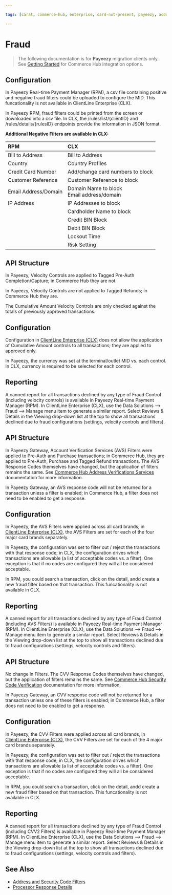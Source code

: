 ```yaml
---

tags: [carat, commerce-hub, enterprise, card-not-present, payeezy, address-verification, fraud, security-code, security-code-verification, velocity-controls]

---
```


# Fraud

<!-- theme: danger -->
>  The following documentation is for **Payeezy** migration clients only. See [Getting Started](?path=docs/Getting-Started/Getting-Started-General.md) for Commerce Hub integration options.

<!--type: tab
titles: Fraud Settings, Velocity Controls, Address Verification Services (AVS) Filter, Security Code Verification (CVV2) Filter
-->

## Configuration

In Payeezy Real-time Payment Manager (RPM), a csv file containing positive and negative fraud filters could be uploaded to configure the MID.  This funcationality is not available in ClientLine Enterprise (CLX).

In Payeezy RPM, fraud filters could be printed from the screen or downloaded into a csv file.  In CLX, the /rules/list/{clientID} and /rules/details/{rulesID} endpoints provide the information in JSON format.

**Additional Negative Filters are available in CLX:**

|RPM|CLX|
|:-----|:-----|
|Bill to Address|Bill to Address|
|Country|Country Profiles|
|Credit Card Number|Add/change card numbers to block|
|Customer Reference|Customer Reference to block|
|Email Address/Domain|Domain Name to block <br> Email address/domain|
|IP Address| IP Addresses to block|
||Cardholder Name to block|
||Credit BIN Block|
||Debit BIN Block|
||Lockout Time|
||Risk Setting|


<!--
type: tab
-->

## API Structure

In Payeezy, Velocity Controls are applied to Tagged Pre-Auth Completion/Capture; in Commerce Hub they are not. 

In Payeezy, Velocity Controls are not applied to Tagged Refunds; in Commerce Hub they are.

The Cumulative Amount Velocity Controls are only checked against the totals of previously approved transactions.

## Configuration

Configuration in [ClientLine Enterprise (CLX)](https://fiserv.cloudguides.com/en-us/guides/ClientLine%20Enterprise%20from%20Fiserv) does not allow the application of Cumulative Amount controls to all transactions; they are applied to approved only.

In Payeezy, the currency was set at the terminal/outlet MID vs. each control. In CLX, currency is required to be selected for each control. 

## Reporting

A canned report for all transactions declined by any type of Fraud Control (including velocity controls) is available in Payeezy Real-time Payment Manager (RPM).  In ClientLine Enterprise (CLX), use the Data Solutions --> Fraud --> Manage menu item to generate a similar report. Select Reviews & Details in the Viewing drop-down list at the top to show all transactions declined due to fraud configurations (settings, velocity controls and filters).

<!--
type: tab
-->

## API Structure

In Payeezy Gateway,  Account Verification Services (AVS) Filters were applied to Pre-Auth and Purchase transactions; in Commerce Hub, they are applied to Pre-Auth, Purchase and Tagged Refund transactions.  The AVS Response Codes themselves have changed, but the application of filters remains the same.  See [Commerce Hub Address Verifications Services](?path=docs/Resources/Guides/Fraud/Address-Verification.md) documentation for more information.

In Payeezy Gateway, an AVS response code will not be returned for a transaction unless a filter is enabled; in Commerce Hub, a filter does not need to be enabled to get a response.

## Configuration

In Payeezy, the AVS Filters were applied across all card brands; in [ClientLine Enterprise (CLX)](https://fiserv.cloudguides.com/en-us/guides/ClientLine%20Enterprise%20from%20Fiserv), the AVS Filters are set for each of the four major card brands separately.

In Payeezy, the configuration was set to filter out / reject the transactions with that response code; in CLX, the configuration drives which transactions are allowable (a list of acceptable codes vs. a filter).  One exception is that if no codes are configured they will all be considered acceptable.

In RPM, you could search a transaction, click on the detail, andd create a new fraud filter based on that transaction. This funcationality is not available in CLX.

## Reporting

A canned report for all transactions declined by any type of Fraud Control (including AVS Filters) is available in Payeezy Real-time Payment Manager (RPM).  In ClientLine Enterprise (CLX), use the Data Solutions --> Fraud --> Manage menu item to generate a similar report. Select Reviews & Details in the Viewing drop-down list at the top to show all transactions declined due to fraud configurations (settings, velocity controls and filters).

<!--
type: tab
-->

## API Structure

No change in Filters.  The CVV Response Codes themselves have changed, but the application of filters remains the same. See [Commerce Hub Security Code Verification](?path=docs/Resources/Guides/Fraud/Security-Code.md) documentation for more information.

In Payeezy Gateway, an CVV response code will not be returned for a transaction unless one of these filters is enabled; in Commerce Hub, a filter does not need to be enabled to get a response.

## Configuration

In Payeezy, the CVV Filters were applied across all card brands, in [ClientLine Enterprise (CLX)](https://fiserv.cloudguides.com/en-us/guides/ClientLine%20Enterprise%20from%20Fiserv), the CVV Filters are set for each of the 4 major card brands separately.

In Payeezy, the configuration was set to filter out / reject the transactions with that response code; in CLX, the configuration drives which transactions are allowable (a list of acceptable codes vs. a filter).  One exception is that if no codes are configured they will all be considered acceptable.

In RPM, you could search a transaction, click on the detail, andd create a new fraud filter based on that transaction. This funcationality is not available in CLX.

## Reporting

A canned report for all transactions declined by any type of Fraud Control (including CVV2 Filters) is available in Payeezy Real-time Payment Manager (RPM).  In ClientLine Enterprise (CLX), use the Data Solutions --> Fraud --> Manage menu item to generate a similar report. Select Reviews & Details in the Viewing drop-down list at the top to show all transactions declined due to fraud configurations (settings, velocity controls and filters).

<!-- type: tab-end -->

## See Also

- [Address and Security Code Filters](?path=docs/Resources/Guides/Fraud/Fraud-Settings-AVS-CVV.md)
- [Processor Response Details](?path=docs/Resources/Master-Data/Processor-Response-Details.md)
